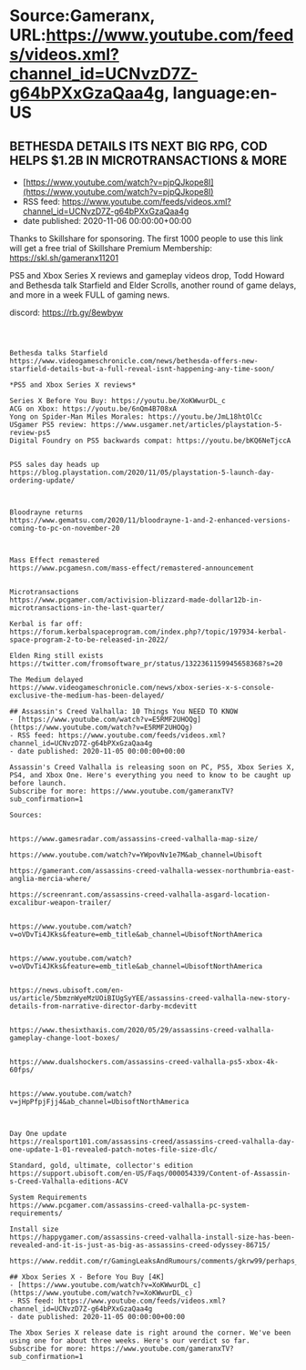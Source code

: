 # Source:Gameranx, URL:https://www.youtube.com/feeds/videos.xml?channel_id=UCNvzD7Z-g64bPXxGzaQaa4g, language:en-US

## BETHESDA DETAILS ITS NEXT BIG RPG, COD HELPS $1.2B IN MICROTRANSACTIONS & MORE
 - [https://www.youtube.com/watch?v=pjpQJkope8I](https://www.youtube.com/watch?v=pjpQJkope8I)
 - RSS feed: https://www.youtube.com/feeds/videos.xml?channel_id=UCNvzD7Z-g64bPXxGzaQaa4g
 - date published: 2020-11-06 00:00:00+00:00

Thanks to Skillshare for sponsoring. The first 1000 people to use this link will get a free trial of Skillshare Premium Membership: https://skl.sh/gameranx11201

PS5 and Xbox Series X reviews and gameplay videos drop, Todd Howard and Bethesda talk Starfield and Elder Scrolls, another round of game delays, and more in a week FULL of gaming news.

discord: https://rb.gy/8ewbyw                                           



 ~~~~STORIES~~~~



Bethesda talks Starfield
https://www.videogameschronicle.com/news/bethesda-offers-new-starfield-details-but-a-full-reveal-isnt-happening-any-time-soon/

*PS5 and Xbox Series X reviews*

Series X Before You Buy: https://youtu.be/XoKWwurDL_c
ACG on Xbox: https://youtu.be/6nQm4B708xA
Yong on Spider-Man Miles Morales: https://youtu.be/JmL18htOlCc
USgamer PS5 review: https://www.usgamer.net/articles/playstation-5-review-ps5
Digital Foundry on PS5 backwards compat: https://youtu.be/bKQ6NeTjccA


PS5 sales day heads up
https://blog.playstation.com/2020/11/05/playstation-5-launch-day-ordering-update/



Bloodrayne returns
https://www.gematsu.com/2020/11/bloodrayne-1-and-2-enhanced-versions-coming-to-pc-on-november-20



Mass Effect remastered
https://www.pcgamesn.com/mass-effect/remastered-announcement


Microtransactions
https://www.pcgamer.com/activision-blizzard-made-dollar12b-in-microtransactions-in-the-last-quarter/

Kerbal is far off:
https://forum.kerbalspaceprogram.com/index.php?/topic/197934-kerbal-space-program-2-to-be-released-in-2022/

Elden Ring still exists
https://twitter.com/fromsoftware_pr/status/1322361159945658368?s=20

The Medium delayed
https://www.videogameschronicle.com/news/xbox-series-x-s-console-exclusive-the-medium-has-been-delayed/

## Assassin's Creed Valhalla: 10 Things You NEED TO KNOW
 - [https://www.youtube.com/watch?v=E5RMF2UHOQg](https://www.youtube.com/watch?v=E5RMF2UHOQg)
 - RSS feed: https://www.youtube.com/feeds/videos.xml?channel_id=UCNvzD7Z-g64bPXxGzaQaa4g
 - date published: 2020-11-05 00:00:00+00:00

Assassin's Creed Valhalla is releasing soon on PC, PS5, Xbox Series X, PS4, and Xbox One. Here's everything you need to know to be caught up before launch.
Subscribe for more: https://www.youtube.com/gameranxTV?sub_confirmation=1

Sources:


https://www.gamesradar.com/assassins-creed-valhalla-map-size/

https://www.youtube.com/watch?v=YWpovNv1e7M&ab_channel=Ubisoft

https://gamerant.com/assassins-creed-valhalla-wessex-northumbria-east-anglia-mercia-where/

https://screenrant.com/assassins-creed-valhalla-asgard-location-excalibur-weapon-trailer/


https://www.youtube.com/watch?v=oVDvTi4JKks&feature=emb_title&ab_channel=UbisoftNorthAmerica


https://www.youtube.com/watch?v=oVDvTi4JKks&feature=emb_title&ab_channel=UbisoftNorthAmerica


https://news.ubisoft.com/en-us/article/5bmznWyeMzUOiBIUgSyYEE/assassins-creed-valhalla-new-story-details-from-narrative-director-darby-mcdevitt


https://www.thesixthaxis.com/2020/05/29/assassins-creed-valhalla-gameplay-change-loot-boxes/


https://www.dualshockers.com/assassins-creed-valhalla-ps5-xbox-4k-60fps/


https://www.youtube.com/watch?v=jHpPfpjFjj4&ab_channel=UbisoftNorthAmerica



Day One update
https://realsport101.com/assassins-creed/assassins-creed-valhalla-day-one-update-1-01-revealed-patch-notes-file-size-dlc/

Standard, gold, ultimate, collector's edition
https://support.ubisoft.com/en-US/Faqs/000054339/Content-of-Assassin-s-Creed-Valhalla-editions-ACV

System Requirements
https://www.pcgamer.com/assassins-creed-valhalla-pc-system-requirements/

Install size
https://happygamer.com/assassins-creed-valhalla-install-size-has-been-revealed-and-it-is-just-as-big-as-assassins-creed-odyssey-86715/

https://www.reddit.com/r/GamingLeaksAndRumours/comments/gkrw99/perhaps_old_news_for_some_but_according_to_julien/

## Xbox Series X - Before You Buy [4K]
 - [https://www.youtube.com/watch?v=XoKWwurDL_c](https://www.youtube.com/watch?v=XoKWwurDL_c)
 - RSS feed: https://www.youtube.com/feeds/videos.xml?channel_id=UCNvzD7Z-g64bPXxGzaQaa4g
 - date published: 2020-11-05 00:00:00+00:00

The Xbox Series X release date is right around the corner. We've been using one for about three weeks. Here's our verdict so far.
Subscribe for more: https://www.youtube.com/gameranxTV?sub_confirmation=1

